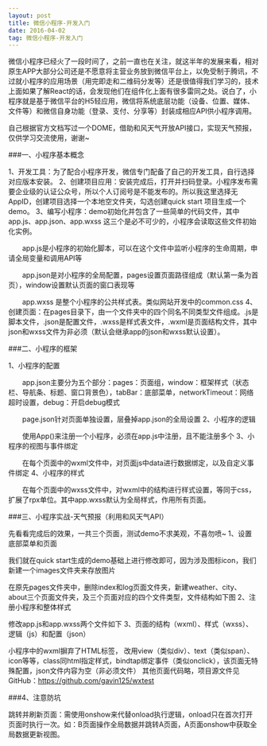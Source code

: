 ```yaml
---
layout: post
title: 微信小程序-开发入门
date: 2016-04-02
tag: 微信小程序-开发入门 
--- 
```


微信小程序已经火了一段时间了，之前一直也在关注，就这半年的发展来看，相对原生APP大部分公司还是不愿意将主营业务放到微信平台上，以免受制于腾讯，不过就小程序的应用场景（用完即走和二维码分发等）还是很值得我们学习的，技术上面如果了解React的话，会发现他们在组件化上面有很多雷同之处。说白了，小程序就是基于微信平台的H5轻应用，微信将系统底层功能（设备、位置、媒体、文件等）和微信自身功能（登录、支付、分享等）封装成相应API供小程序调用。

自己根据官方文档写过一个DOME，借助和风天气开放API接口，实现天气预报，仅供学习交流使用，谢谢~

 

###一、小程序基本概念

1、开发工具：为了配合小程序开发，微信专门配备了自己的开发工具，自行选择对应版本安装。
2、创建项目应用：安装完成后，打开并扫码登录。小程序发布需要企业级的认证公众号，所以个人订阅号是不能发布的。所以我这里选择无AppID，创建项目选择一个本地空文件夹，勾选创建quick start 项目生成一个demo。
3、编写小程序：demo初始化并包含了一些简单的代码文件，其中app.js、app.json、app.wxss 这三个是必不可少的，小程序会读取这些文件初始化实例。

　　app.js是小程序的初始化脚本，可以在这个文件中监听小程序的生命周期，申请全局变量和调用API等

　　app.json是对小程序的全局配置，pages设置页面路径组成（默认第一条为首页），window设置默认页面的窗口表现等

　　app.wxss 是整个小程序的公共样式表。类似网站开发中的common.css
  4、创建页面：在pages目录下，由一个文件夹中的四个同名不同类型文件组成。.js是脚本文件，.json是配置文件，.wxss是样式表文件，.wxml是页面结构文件，其中json和wxss文件为非必须（默认会继承app的json和wxss默认设置）。

 

###二、小程序的框架

1、小程序的配置

　　app.json主要分为五个部分：pages：页面组，window：框架样式（状态栏、导航条、标题、窗口背景色），tabBar：底部菜单，networkTimeout：网络超时设置，debug：开启debug模式

　　page.json针对页面单独设置，层叠掉app.json的全局设置
  2、小程序的逻辑

　　使用App()来注册一个小程序，必须在app.js中注册，且不能注册多个
  3、小程序的视图与事件绑定

　　在每个页面中的wxml文件中，对页面js中data进行数据绑定，以及自定义事件绑定
  4、小程序的样式

　　在每个页面中的wxss文件中，对wxml中的结构进行样式设置，等同于css，扩展了rpx单位。其中app.wxss默认为全局样式，作用所有页面。

 

###三、小程序实战-天气预报（利用和风天气API）

先看看完成后的效果，一共三个页面，测试demo不求美观，不喜勿喷~
1、设置底部菜单和页面

我们就在quick start生成的demo基础上进行修改即可，因为涉及图标icon，我们新建一个images文件夹来存放图片

在原先pages文件夹中，删除index和log页面文件夹，新建weather、city、about三个页面文件夹，及三个页面对应的四个文件类型，文件结构如下图
2、注册小程序和整体样式

修改app.js和app.wxss两个文件如下
3、页面的结构（wxml）、样式（wxss）、逻辑（js）和配置（json）

小程序中的wxml摒弃了HTML标签， 改用view（类似div）、text（类似span）、icon等等，class同html指定样式，bindtap绑定事件（类似onclick），该页面无特殊配置，json文件内容为空（非必须文件）
其他页面代码略，项目源文件见GitHub：https://github.com/gavin125/wxtest

 

###4、注意防坑

跳转并刷新页面：需使用onshow来代替onload执行逻辑，onload只在首次打开页面时执行一次。如：B页面操作全局数据并跳转A页面，A页面onshow中获取全局数据更新视图。






